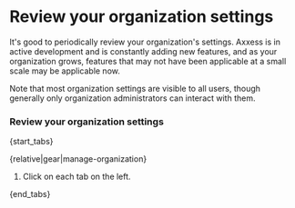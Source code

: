 # Review your organization settings

It's good to periodically review your organization's settings. Axxess is in
active development and is constantly adding new features, and as your
organization grows, features that may not have been applicable at a small
scale may be applicable now.

Note that most organization settings are visible to all users, though
generally only organization administrators can interact with them.

### Review your organization settings

{start_tabs}

{relative|gear|manage-organization}

1. Click on each tab on the left.

{end_tabs}
